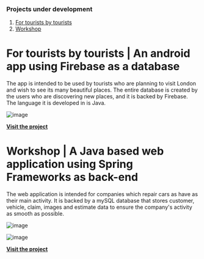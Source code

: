 ### Projects under development

1. [For tourists by tourists](https://github.com/costinelnegura/CostinelNegura#for-tourists-by-tourists-an-android-app-using-firebase-as-a-database)
2. [Workshop](https://github.com/costinelnegura/CostinelNegura#workshop-a-java-based-web-application-using-spring-frameworks-as-back-end)

# For tourists by tourists | An android app using Firebase as a database

The app is intended to be used by tourists who are planning to visit London and wish to see its many beautiful places.
The entire database is created by the users who are discovering new places, and it is backed by Firebase.
The language it is developed in is Java.

![image](https://firebasestorage.googleapis.com/v0/b/for-tourists-by-tourists-2e3f4.appspot.com/o/The%20App%2FPicture%202.png?alt=media&token=f8a78dad-217e-4eb4-8c05-4beb8db27daa)

[**Visit the project**](https://github.com/costinelnegura/For-tourists-by-tourists)




# Workshop | A Java based web application using Spring Frameworks as back-end

The web application is intended for companies which repair cars as have as their main activity.
It is backed by a mySQL database that stores customer, vehicle, claim, images and estimate data to ensure the company's activity as smooth as possible.

![image](https://firebasestorage.googleapis.com/v0/b/for-tourists-by-tourists-2e3f4.appspot.com/o/Workshop%2Fcapture1.png?alt=media&token=78a70e62-54d5-4e95-ba59-665357215fed)

![image](https://firebasestorage.googleapis.com/v0/b/for-tourists-by-tourists-2e3f4.appspot.com/o/Workshop%2Fcapture2.png?alt=media&token=1f75437a-657a-4f92-95eb-cb99e29c3cbe)

[**Visit the project**](https://github.com/costinelnegura/Workshop)
